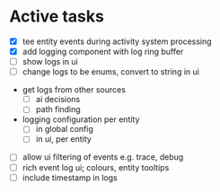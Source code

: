 # Active tasks

* [X] tee entity events during activity system processing
* [X] add logging component with log ring buffer
* [ ] show logs in ui
* [ ] change logs to be enums, convert to string in ui
* get logs from other sources
	* [ ] ai decisions
	* [ ] path finding
* logging configuration per entity
	* [ ] in global config
	* [ ] in ui, per entity
* [ ] allow ui filtering of events e.g. trace, debug
* [ ] rich event log ui; colours, entity tooltips
* [ ] include timestamp in logs
